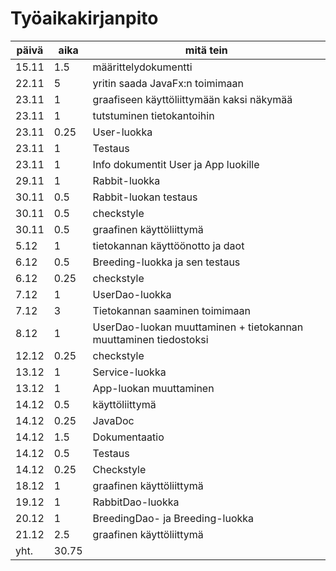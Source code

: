# Työaikakirjanpito

| päivä | aika | mitä tein |
| ----- | ---- | --------- |
| 15.11 | 1.5 | määrittelydokumentti | 
| 22.11 | 5 | yritin saada JavaFx:n toimimaan |
| 23.11 | 1 | graafiseen käyttöliittymään kaksi näkymää |
| 23.11 | 1 | tutstuminen tietokantoihin |
| 23.11 | 0.25 | User-luokka |
| 23.11 | 1 | Testaus |
| 23.11 | 1 | Info dokumentit User ja App luokille | 
| 29.11 | 1 | Rabbit-luokka |
| 30.11 | 0.5 | Rabbit-luokan testaus |
| 30.11 | 0.5 | checkstyle |
| 30.11 | 0.5 | graafinen käyttöliittymä |
| 5.12 | 1 | tietokannan käyttöönotto ja daot |
| 6.12 | 0.5 | Breeding-luokka ja sen testaus |
| 6.12 | 0.25 | checkstyle |
| 7.12 | 1 | UserDao-luokka |
| 7.12 | 3 | Tietokannan saaminen toimimaan |
| 8.12 | 1 | UserDao-luokan muuttaminen + tietokannan muuttaminen tiedostoksi |
| 12.12 | 0.25 | checkstyle |
| 13.12 | 1 | Service-luokka |
| 13.12 | 1 | App-luokan muuttaminen |
| 14.12 | 0.5 | käyttöliittymä |
| 14.12 | 0.25 | JavaDoc |
| 14.12 | 1.5 | Dokumentaatio |
| 14.12 | 0.5 | Testaus |
| 14.12 | 0.25 | Checkstyle |
| 18.12 | 1 | graafinen käyttöliittymä |
| 19.12 | 1 | RabbitDao-luokka |
| 20.12 | 1 | BreedingDao- ja Breeding-luokka |
| 21.12 | 2.5 | graafinen käyttöliittymä |
| yht. | 30.75 |
